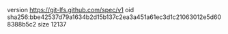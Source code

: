 version https://git-lfs.github.com/spec/v1
oid sha256:bbe42537d79a1634b2d15b137c2ea3a451a61ec3d1c21063012e5d608388b5c2
size 12137
